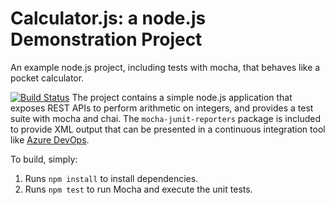 Calculator.js: a node.js Demonstration Project
==============================================
An example node.js project, including tests with mocha, that behaves like
a pocket calculator.

[![Build Status](https://dev.azure.com/SocGen-pavan-santosh/Integrating%20External%20Source%20Control%20with%20Azure%20Pipelines/_apis/build/status/PavanS01.calculator?branchName=master)](https://dev.azure.com/SocGen-pavan-santosh/Integrating%20External%20Source%20Control%20with%20Azure%20Pipelines/_build/latest?definitionId=17&branchName=master)
The project contains a simple node.js application that exposes REST APIs
to perform arithmetic on integers, and provides a test suite with mocha
and chai.  The `mocha-junit-reporters` package is included to provide XML
output that can be presented in a continuous integration tool like
[Azure DevOps](https://azure.com/devops).

To build, simply:

1. Runs `npm install` to install dependencies.
2. Runs `npm test` to run Mocha and execute the unit tests.

